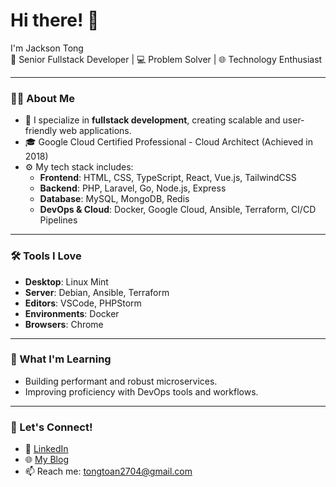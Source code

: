 # Hi there! 👋

I'm Jackson Tong  
🚀 Senior Fullstack Developer | 💻 Problem Solver | 🌐 Technology Enthusiast  

---

### 👨‍💻 About Me  
- 💼 I specialize in **fullstack development**, creating scalable and user-friendly web applications.  
- 🎓 Google Cloud Certified Professional - Cloud Architect (Achieved in 2018)  
- ⚙️ My tech stack includes:  
  - **Frontend**: HTML, CSS, TypeScript, React, Vue.js, TailwindCSS  
  - **Backend**: PHP, Laravel, Go, Node.js, Express  
  - **Database**: MySQL, MongoDB, Redis  
  - **DevOps & Cloud**: Docker, Google Cloud, Ansible, Terraform, CI/CD Pipelines  

---

### 🛠️ Tools I Love  
- **Desktop**: Linux Mint  
- **Server**: Debian, Ansible, Terraform
- **Editors**: VSCode, PHPStorm  
- **Environments**: Docker  
- **Browsers**: Chrome  

---

### 🌱 What I'm Learning  
- Building performant and robust microservices.  
- Improving proficiency with DevOps tools and workflows.  

---

### 🔗 Let's Connect!  
- 💼 [LinkedIn](https://linkedin.com/in/jacksontong2704)  
- 🌐 [My Blog](https://jacksontong.github.io/)  
- 📫 Reach me: [tongtoan2704@gmail.com](mailto:tongtoan2704@gmail.com)  
